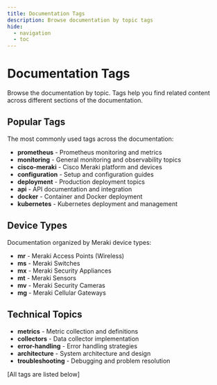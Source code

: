 ```yaml
---
title: Documentation Tags
description: Browse documentation by topic tags
hide:
  - navigation
  - toc
---
```


# Documentation Tags

Browse the documentation by topic. Tags help you find related content across different sections of the documentation.

## Popular Tags

The most commonly used tags across the documentation:

- **prometheus** - Prometheus monitoring and metrics
- **monitoring** - General monitoring and observability topics
- **cisco-meraki** - Cisco Meraki platform and devices
- **configuration** - Setup and configuration guides
- **deployment** - Production deployment topics
- **api** - API documentation and integration
- **docker** - Container and Docker deployment
- **kubernetes** - Kubernetes deployment and management

## Device Types

Documentation organized by Meraki device types:

- **mr** - Meraki Access Points (Wireless)
- **ms** - Meraki Switches
- **mx** - Meraki Security Appliances
- **mt** - Meraki Sensors
- **mv** - Meraki Security Cameras
- **mg** - Meraki Cellular Gateways

## Technical Topics

- **metrics** - Metric collection and definitions
- **collectors** - Data collector implementation
- **error-handling** - Error handling strategies
- **architecture** - System architecture and design
- **troubleshooting** - Debugging and problem resolution

[All tags are listed below]
